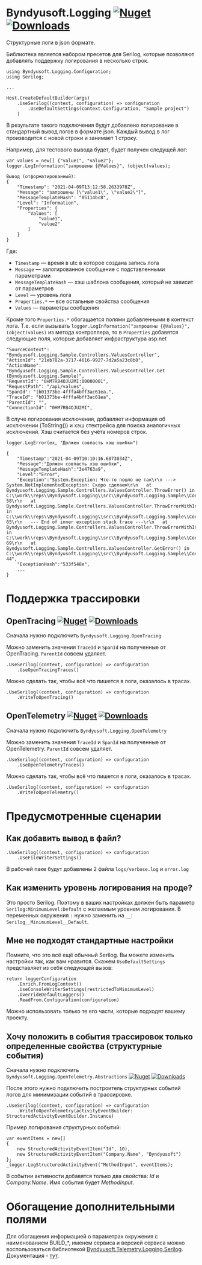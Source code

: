 # Byndyusoft.Logging [![Nuget](https://img.shields.io/nuget/v/Byndyusoft.Logging.svg?style=flat)](https://www.nuget.org/packages/Byndyusoft.Logging/) [![Downloads](https://img.shields.io/nuget/dt/Byndyusoft.Logging.svg?style=flat)](https://www.nuget.org/packages/Byndyusoft.Logging/)

Структурные логи в json формате.

Библиотека является набором пресетов для Serilog, которые позволяют добавлять поддержку логирования в несколько строк.

```
using Byndyusoft.Logging.Configuration;
using Serilog;

...

Host.CreateDefaultBuilder(args)
    .UseSerilog((context, configuration) => configuration
        .UseDefaultSettings(context.Configuration, "Sample project")
    )

```

В результате такого подключения будут добавлено логирование в стандартный вывод логов в формате json. Каждый вывод в лог производится с новой строки и занимает 1 строку.

Например, для тестового вывода будет, будет получен следущей лог:

```
var values = new[] {"value1", "value2"};
logger.LogInformation("запрошены {@Values}", (object)values);

Вывод (отформатированный):
{
	"Timestamp": "2021-04-09T13:12:58.2633978Z",
	"Message": "запрошены [\"value1\", \"value2\"]",
	"MessageTemplateHash": "05114bc8",
	"Level": "Information",
	"Properties": {
		"Values": [
			"value1",
			"value2"
		]
	}
}
```

Где:

- `Timestamp` — время в utc в которое создана запись лога
- `Message` — залогированное сообщение с подставленными параметрами
- `MessageTemplateHash` — хэш шаблона сообщения, который не зависит от параметров
- `Level` — уровень лога
- `Properties.*` — все остальные свойства сообщения
- `Values` — параметры сообщения

Кроме того `Properties.*` обогащается полями добавленными в контекст лога. Т.е. если вызывать `logger.LogInformation("запрошены {@Values}", (object)values)` из метода контроллера, то в `Properties` добавятся следующие поля, которые добавляет инфраструктура asp.net

```
"SourceContext": "Byndyusoft.Logging.Sample.Controllers.ValuesController",
"ActionId": "21eb782a-3717-4616-9927-7d2a5a23c8b8",
"ActionName": "Byndyusoft.Logging.Sample.Controllers.ValuesController.Get (Byndyusoft.Logging.Sample)",
"RequestId": "0HM7RB4OJU2MI:00000001",
"RequestPath": "/api/values",
"SpanId": "|b01373be-4fffa4bff3ac61ea.",
"TraceId": "b01373be-4fffa4bff3ac61ea",
"ParentId": "",
"ConnectionId": "0HM7RB4OJU2MI",
```

В случе логирования исключения, добавляет информация об исключении (ToString()) и хэш стектрейса для поиска аналогичных исключений. Хэш считается без учёта номеров строк.

```
logger.LogError(ex, "Должен совпасть хэш ошибки")

{
    "Timestamp":"2021-04-09T10:10:16.6873034Z",
    "Message":"Должен совпасть хэш ошибки",
    "MessageTemplateHash":"3e4763a9",
    "Level":"Error",
    "Exception":"System.Exception: Что-то пошло не так\r\n ---> System.NotImplementedException: Скоро сделаем\r\n   at Byndyusoft.Logging.Sample.Controllers.ValuesController.ThrowError() in C:\\work\\reps\\Byndyusoft.Logging\\src\\Byndyusoft.Logging.Sample\\Controllers\\ValuesController.cs:line 58\r\n   at Byndyusoft.Logging.Sample.Controllers.ValuesController.ThrowErrorWithInnerError() in C:\\work\\reps\\Byndyusoft.Logging\\src\\Byndyusoft.Logging.Sample\\Controllers\\ValuesController.cs:line 65\r\n   --- End of inner exception stack trace ---\r\n   at Byndyusoft.Logging.Sample.Controllers.ValuesController.ThrowErrorWithInnerError() in C:\\work\\reps\\Byndyusoft.Logging\\src\\Byndyusoft.Logging.Sample\\Controllers\\ValuesController.cs:line 69\r\n   at Byndyusoft.Logging.Sample.Controllers.ValuesController.GetError() in C:\\work\\reps\\Byndyusoft.Logging\\src\\Byndyusoft.Logging.Sample\\Controllers\\ValuesController.cs:line 44",
    "ExceptionHash":"533f548e",
    ...
}

```

# Поддержка трассировки

## OpenTracing [![Nuget](https://img.shields.io/nuget/v/Byndyusoft.Logging.OpenTracing.svg?style=flat)](https://www.nuget.org/packages/Byndyusoft.Logging.OpenTracing/) [![Downloads](https://img.shields.io/nuget/dt/Byndyusoft.Logging.OpenTracing.svg?style=flat)](https://www.nuget.org/packages/Byndyusoft.Logging.OpenTracing/)

Сначала нужно подключить `Byndyusoft.Logging.OpenTracing`

Можно заменить значения `TraceId` и `SpanId` на полученные от OpenTracing. `ParentId` совсем удаляет.

```
.UseSerilog((context, configuration) => configuration
    .UseOpenTracingTraces()
```


Можно сделать так, чтобы всё что пишется в логи, оказалось в трасах.

```
.UseSerilog((context, configuration) => configuration
    .WriteToOpenTracing()
```

## OpenTelemetry [![Nuget](https://img.shields.io/nuget/v/Byndyusoft.Logging.OpenTelemetry.svg?style=flat)](https://www.nuget.org/packages/Byndyusoft.Logging.OpenTelemetry/) [![Downloads](https://img.shields.io/nuget/dt/Byndyusoft.Logging.OpenTelemetry.svg?style=flat)](https://www.nuget.org/packages/Byndyusoft.Logging.OpenTelemetry/)

Сначала нужно подключить `Byndyusoft.Logging.OpenTelemetry`

Можно заменить значения `TraceId` и `SpanId` на полученные от OpenTelemetry. `ParentId` совсем удаляет.

```
.UseSerilog((context, configuration) => configuration
    .UseOpenTelemetryTraces()
```


Можно сделать так, чтобы всё что пишется в логи, оказалось в трасах.

```
.UseSerilog((context, configuration) => configuration
    .WriteToOpenTelemetry()
```


# Предусмотренные сценарии

## Как добавить вывод в файл?

```
.UseSerilog((context, configuration) => configuration
    .UseFileWriterSettings()
```

В рабочей паке будут добавлены 2 файла `logs/verbose.log` и `error.log`

## Как изменить уровень логирования на проде?

Это просто Serilog. Поэтому в ваших настройках должен быть параметр `Serilog:MinimumLevel:Default` с желаемым уровнем логирования. В переменных окружения `:` нужно заменить на `__`: `Serilog__MinimumLevel__Default`.

## Мне не подходят стандартные настройки

Помните, что это всё ещё обычный Serilog. Вы можете изменить настройки так, как вам нравится. Скажем `UseDefaultSettings` представляет из себя следующей вызов:

```
return loggerConfiguration
    .Enrich.FromLogContext()
    .UseConsoleWriterSettings(restrictedToMinimumLevel)
    .OverrideDefaultLoggers()
    .ReadFrom.Configuration(configuration)
```

Можно использовать только те его части, которые подходят вашему проекту.

## Хочу положить в события трассировок только определенные свойства (структурные события)

Сначала нужно подключить `Byndyusoft.Logging.OpenTelemetry.Abstractions` [![Nuget](https://img.shields.io/nuget/v/Byndyusoft.Logging.OpenTelemetry.Abstractions.svg?style=flat)](https://www.nuget.org/packages/Byndyusoft.Logging.OpenTelemetry.Abstractions/) [![Downloads](https://img.shields.io/nuget/dt/Byndyusoft.Logging.OpenTelemetry.Abstractions.svg?style=flat)](https://www.nuget.org/packages/Byndyusoft.Logging.OpenTelemetry.Abstractions/)

После этого нужно подключить построитель структурных событий логов для минимизации событий в трассировке.

```
.UseSerilog((context, configuration) => configuration
    .WriteToOpenTelemetry(activityEventBuilder: StructuredActivityEventBuilder.Instance)
```

Пример логирования структурных событий:

```
var eventItems = new[]
{
    new StructuredActivityEventItem("Id", 10),
    new StructuredActivityEventItem("Company.Name", "Byndyusoft")
};
_logger.LogStructuredActivityEvent("MethodInput", eventItems);
```

В событии активности добавятся только два свойства: _Id_ и _Company.Name_. Имя события будет _MethodInput_.

# Обогащение дополнительными полями

Для обогащения информацией о параметрах окружения с наименованием BUILD_*, именем сервиса и версией сервиса можно воспользоваться библиотекой [Byndyusoft.Telemetry.Logging.Serilog](https://www.nuget.org/packages/Byndyusoft.Telemetry.Logging.Serilog). Документация - [тут](https://github.com/Byndyusoft/Byndyusoft.Telemetry/blob/master/README.md).
